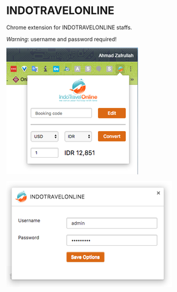# INDOTRAVELONLINE

Chrome extension for INDOTRAVELONLINE staffs.

*Warning*: username and password required!

![Pup Up](popup.png)

![Option](option.png)
